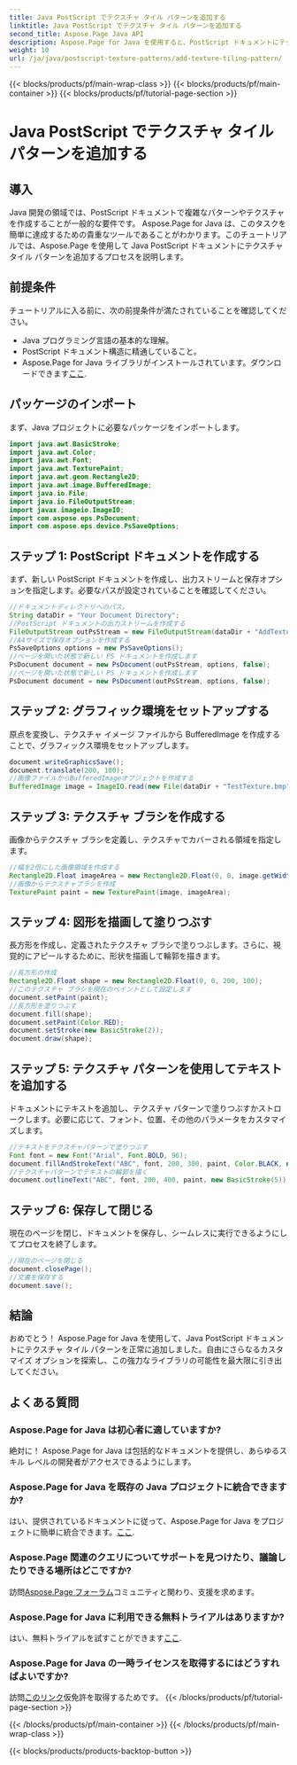 ```yaml
---
title: Java PostScript でテクスチャ タイル パターンを追加する
linktitle: Java PostScript でテクスチャ タイル パターンを追加する
second_title: Aspose.Page Java API
description: Aspose.Page for Java を使用すると、PostScript ドキュメントにテクスチャ タイル パターンを簡単に追加できます。創造的な可能性については、シームレスな統合ガイドをご覧ください。
weight: 10
url: /ja/java/postscript-texture-patterns/add-texture-tiling-pattern/
---
```


{{< blocks/products/pf/main-wrap-class >}}
{{< blocks/products/pf/main-container >}}
{{< blocks/products/pf/tutorial-page-section >}}

# Java PostScript でテクスチャ タイル パターンを追加する

## 導入
Java 開発の領域では、PostScript ドキュメントで複雑なパターンやテクスチャを作成することが一般的な要件です。 Aspose.Page for Java は、このタスクを簡単に達成するための貴重なツールであることがわかります。このチュートリアルでは、Aspose.Page を使用して Java PostScript ドキュメントにテクスチャ タイル パターンを追加するプロセスを説明します。
## 前提条件
チュートリアルに入る前に、次の前提条件が満たされていることを確認してください。
- Java プログラミング言語の基本的な理解。
- PostScript ドキュメント構造に精通していること。
-  Aspose.Page for Java ライブラリがインストールされています。ダウンロードできます[ここ](https://releases.aspose.com/page/java/).
## パッケージのインポート
まず、Java プロジェクトに必要なパッケージをインポートします。
```java
import java.awt.BasicStroke;
import java.awt.Color;
import java.awt.Font;
import java.awt.TexturePaint;
import java.awt.geom.Rectangle2D;
import java.awt.image.BufferedImage;
import java.io.File;
import java.io.FileOutputStream;
import javax.imageio.ImageIO;
import com.aspose.eps.PsDocument;
import com.aspose.eps.device.PsSaveOptions;
```
## ステップ 1: PostScript ドキュメントを作成する
まず、新しい PostScript ドキュメントを作成し、出力ストリームと保存オプションを指定します。必要なパスが設定されていることを確認してください。
```java
//ドキュメントディレクトリへのパス。
String dataDir = "Your Document Directory";
//PostScript ドキュメントの出力ストリームを作成する
FileOutputStream outPsStream = new FileOutputStream(dataDir + "AddTextureTilingPattern_outPS.ps");
//A4サイズで保存オプションを作成する
PsSaveOptions options = new PsSaveOptions();
//ページを開いた状態で新しい PS ドキュメントを作成します
PsDocument document = new PsDocument(outPsStream, options, false);
//ページを開いた状態で新しい PS ドキュメントを作成します
PsDocument document = new PsDocument(outPsStream, options, false);
```
## ステップ 2: グラフィック環境をセットアップする
原点を変換し、テクスチャ イメージ ファイルから BufferedImage を作成することで、グラフィックス環境をセットアップします。
```java
document.writeGraphicsSave();
document.translate(200, 100);
//画像ファイルからBufferedImageオブジェクトを作成する
BufferedImage image = ImageIO.read(new File(dataDir + "TestTexture.bmp"));
```
## ステップ 3: テクスチャ ブラシを作成する
画像からテクスチャ ブラシを定義し、テクスチャでカバーされる領域を指定します。
```java
//幅を2倍にした画像領域を作成する
Rectangle2D.Float imageArea = new Rectangle2D.Float(0, 0, image.getWidth() * 2, image.getHeight());
//画像からテクスチャブラシを作成
TexturePaint paint = new TexturePaint(image, imageArea);
```
## ステップ 4: 図形を描画して塗りつぶす
長方形を作成し、定義されたテクスチャ ブラシで塗りつぶします。さらに、視覚的にアピールするために、形状を描画して輪郭を描きます。
```java
//長方形の作成
Rectangle2D.Float shape = new Rectangle2D.Float(0, 0, 200, 100);
//このテクスチャ ブラシを現在のペイントとして設定します
document.setPaint(paint);
//長方形を塗りつぶす
document.fill(shape);
document.setPaint(Color.RED);
document.setStroke(new BasicStroke(2));
document.draw(shape);
```
## ステップ 5: テクスチャ パターンを使用してテキストを追加する
ドキュメントにテキストを追加し、テクスチャ パターンで塗りつぶすかストロークします。必要に応じて、フォント、位置、その他のパラメータをカスタマイズします。
```java
//テキストをテクスチャパターンで塗りつぶす
Font font = new Font("Arial", Font.BOLD, 96);
document.fillAndStrokeText("ABC", font, 200, 300, paint, Color.BLACK, new BasicStroke(2));
//テクスチャパターンでテキストの輪郭を描く
document.outlineText("ABC", font, 200, 400, paint, new BasicStroke(5));
```
## ステップ 6: 保存して閉じる
現在のページを閉じ、ドキュメントを保存し、シームレスに実行できるようにしてプロセスを終了します。
```java
//現在のページを閉じる
document.closePage();
//文書を保存する
document.save();
```
## 結論
おめでとう！ Aspose.Page for Java を使用して、Java PostScript ドキュメントにテクスチャ タイル パターンを正常に追加しました。自由にさらなるカスタマイズ オプションを探索し、この強力なライブラリの可能性を最大限に引き出してください。

## よくある質問
### Aspose.Page for Java は初心者に適していますか?
絶対に！ Aspose.Page for Java は包括的なドキュメントを提供し、あらゆるスキル レベルの開発者がアクセスできるようにします。
### Aspose.Page for Java を既存の Java プロジェクトに統合できますか?
はい、提供されているドキュメントに従って、Aspose.Page for Java をプロジェクトに簡単に統合できます。[ここ](https://reference.aspose.com/page/java/).
### Aspose.Page 関連のクエリについてサポートを見つけたり、議論したりできる場所はどこですか?
訪問[Aspose.Page フォーラム](https://forum.aspose.com/c/page/39)コミュニティと関わり、支援を求めます。
### Aspose.Page for Java に利用できる無料トライアルはありますか?
はい、無料トライアルを試すことができます[ここ](https://releases.aspose.com/).
### Aspose.Page for Java の一時ライセンスを取得するにはどうすればよいですか?
訪問[このリンク](https://purchase.aspose.com/temporary-license/)仮免許を取得するためです。
{{< /blocks/products/pf/tutorial-page-section >}}

{{< /blocks/products/pf/main-container >}}
{{< /blocks/products/pf/main-wrap-class >}}

{{< blocks/products/products-backtop-button >}}

